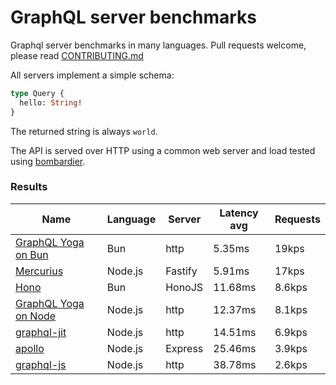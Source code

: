 <!-- README.md is generated from README.ecr, do not edit -->

# GraphQL server benchmarks

Graphql server benchmarks in many languages. Pull requests welcome, please read [CONTRIBUTING.md](CONTRIBUTING.md)

All servers implement a simple schema:

```graphql
type Query {
  hello: String!
}
```

The returned string is always `world`.

The API is served over HTTP using a common web server and load tested using [bombardier](https://github.com/codesenberg/bombardier).

### Results

| Name                          | Language      | Server          | Latency avg      | Requests      |
| ----------------------------  | ------------- | --------------- | ---------------- | ------------- |
| [GraphQL Yoga on Bun](https://github.com/dotansimha/graphql-yoga) | Bun | http | 5.35ms | 19kps |
| [Mercurius](https://github.com/mercurius-js/mercurius) | Node.js | Fastify | 5.91ms | 17kps |
| [Hono](https://github.com/honojs/graphql-server) | Bun | HonoJS | 11.68ms | 8.6kps |
| [GraphQL Yoga on Node](https://github.com/dotansimha/graphql-yoga) | Node.js | http | 12.37ms | 8.1kps |
| [graphql-jit](https://github.com/zalando-incubator/graphql-jit) | Node.js | http | 14.51ms | 6.9kps |
| [apollo](https://github.com/apollographql/apollo-server) | Node.js | Express | 25.46ms | 3.9kps |
| [graphql-js](https://github.com/graphql/graphql-js) | Node.js | http | 38.78ms | 2.6kps |
